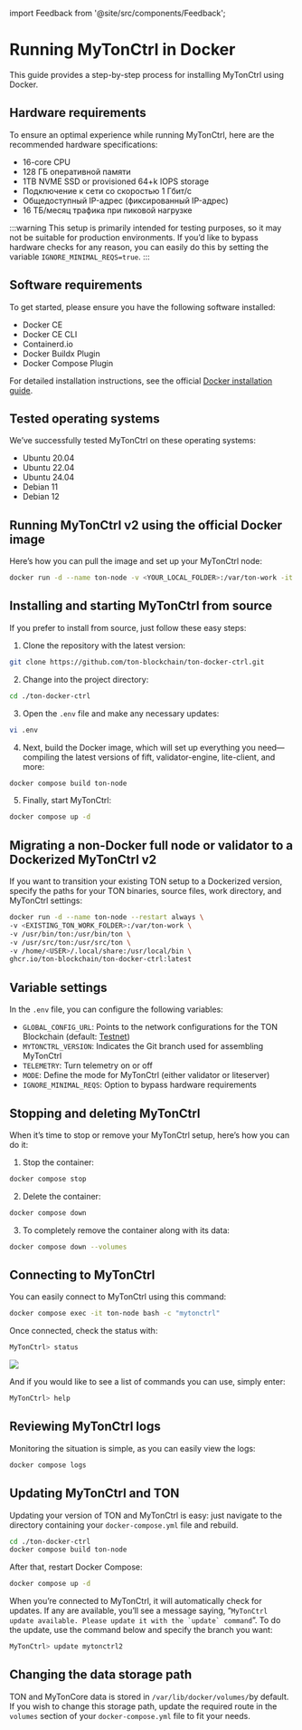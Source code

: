 import Feedback from '@site/src/components/Feedback';

# Running MyTonCtrl in Docker

This guide provides a step-by-step process for installing MyTonCtrl using Docker.

## Hardware requirements

To ensure an optimal experience while running MyTonCtrl, here are the recommended hardware specifications:

- 16-core CPU
- 128 ГБ оперативной памяти
- 1TB NVME SSD or provisioned 64+k IOPS storage
- Подключение к сети со скоростью 1 Гбит/с
- Общедоступный IP-адрес (фиксированный IP-адрес)
- 16 ТБ/месяц трафика при пиковой нагрузке

:::warning
This setup is primarily intended for testing purposes, so it may not be suitable for production environments. If you’d like to bypass hardware checks for any reason, you can easily do this by setting the variable `IGNORE_MINIMAL_REQS=true`.
:::

## Software requirements

To get started, please ensure you have the following software installed:

- Docker CE
- Docker CE CLI
- Containerd.io
- Docker Buildx Plugin
- Docker Compose Plugin

For detailed installation instructions, see the official [Docker installation guide](https://docs.docker.com/engine/install/).

## Tested operating systems

We’ve successfully tested MyTonCtrl on these operating systems:

- Ubuntu 20.04
- Ubuntu 22.04
- Ubuntu 24.04
- Debian 11
- Debian 12

## Running MyTonCtrl v2 using the official Docker image

Here’s how you can pull the image and set up your MyTonCtrl node:

```bash
docker run -d --name ton-node -v <YOUR_LOCAL_FOLDER>:/var/ton-work -it ghcr.io/ton-blockchain/ton-docker-ctrl:latest
```

## Installing and starting MyTonCtrl from source

If you prefer to install from source, just follow these easy steps:

1. Clone the repository with the latest version:

```bash
git clone https://github.com/ton-blockchain/ton-docker-ctrl.git
```

2. Change into the project directory:

```bash
cd ./ton-docker-ctrl
```

3. Open the `.env` file and make any necessary updates:

```bash
vi .env
```

4. Next, build the Docker image, which will set up everything you need—compiling the latest versions of fift, validator-engine, lite-client, and more:

```bash
docker compose build ton-node
```

5. Finally, start MyTonCtrl:

```bash
docker compose up -d
```

## Migrating a non-Docker full node or validator to a Dockerized MyTonCtrl v2

If you want to transition your existing TON setup to a Dockerized version, specify the paths for your TON binaries, source files, work directory, and MyTonCtrl settings:

```bash
docker run -d --name ton-node --restart always \
-v <EXISTING_TON_WORK_FOLDER>:/var/ton-work \
-v /usr/bin/ton:/usr/bin/ton \
-v /usr/src/ton:/usr/src/ton \
-v /home/<USER>/.local/share:/usr/local/bin \
ghcr.io/ton-blockchain/ton-docker-ctrl:latest
```

## Variable settings

In the `.env` file, you can configure the following variables:

- `GLOBAL_CONFIG_URL`: Points to the network configurations for the TON Blockchain (default: [Testnet](https://ton.org/testnet-global.config.json))
- `MYTONCTRL_VERSION`: Indicates the Git branch used for assembling MyTonCtrl
- `TELEMETRY`: Turn telemetry on or off
- `MODE`: Define the mode for MyTonCtrl (either validator or liteserver)
- `IGNORE_MINIMAL_REQS`: Option to bypass hardware requirements

## Stopping and deleting MyTonCtrl

When it’s time to stop or remove your MyTonCtrl setup, here’s how you can do it:

1. Stop the container:

```bash
docker compose stop
```

2. Delete the container:

```bash
docker compose down
```

3. To completely remove the container along with its data:

```bash
docker compose down --volumes
```

## Connecting to MyTonCtrl

You can easily connect to MyTonCtrl using this command:

```bash
docker compose exec -it ton-node bash -c "mytonctrl"
```

Once connected, check the status with:

```bash
MyTonCtrl> status
```

![](https://raw.githubusercontent.com/ton-blockchain/mytonctrl/master/screens/mytonctrl-status.png)

And if you would like to see a list of commands you can use, simply enter:

```bash
MyTonCtrl> help
```

## Reviewing MyTonCtrl logs

Monitoring the situation is simple, as you can easily view the logs:

```bash
docker compose logs
```

## Updating MyTonCtrl and TON

Updating your version of TON and MyTonCtrl is easy: just navigate to the directory containing your `docker-compose.yml` file and rebuild.

```bash
cd ./ton-docker-ctrl
docker compose build ton-node
```

After that, restart Docker Compose:

```bash
docker compose up -d
```

When you’re connected to MyTonCtrl, it will automatically check for updates. If any are available, you’ll see a message saying, “``MyTonCtrl update available. Please update it with the `update` command``”.  To do the update, use the command below and specify the branch you want:

```bash
MyTonCtrl> update mytonctrl2
```

## Changing the data storage path

TON and MyTonCore data is stored in `/var/lib/docker/volumes/`by default. If you wish to change this storage path, update the required route in the `volumes` section of your `docker-compose.yml` file to fit your needs. <Feedback />

